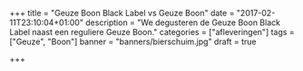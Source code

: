 +++
title = "Geuze Boon Black Label vs Geuze Boon"
date = "2017-02-11T23:10:04+01:00"
description = "We degusteren de Geuze Boon Black Label naast een reguliere Geuze Boon."
categories = ["afleveringen"]
tags = ["Geuze", "Boon"]
banner = "banners/bierschuim.jpg"
draft = true

+++

<!--more-->
